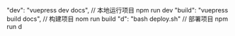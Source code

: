 "dev": "vuepress dev docs", // 本地运行项目 npm run dev
"build": "vuepress build docs", // 构建项目 nom run build
"d": "bash deploy.sh" // 部署项目 npm run d